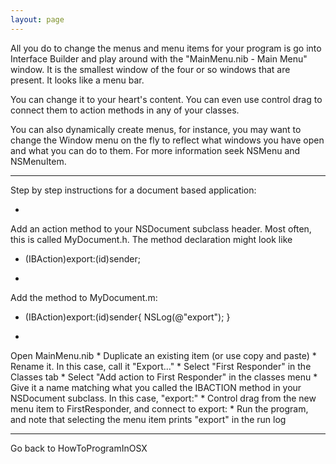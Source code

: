 ```yaml
---
layout: page
---
```




All you do to change the menus and menu items for your program is go into Interface Builder and play around with the "MainMenu.nib - Main Menu" window.  It is the smallest window of the four or so windows that are present.  It looks like a menu bar.

You can change it to your heart's content.  You can even use control drag to connect them to action methods in any of your classes.

You can also dynamically create menus, for instance, you may want to change the Window menu on the fly to reflect what windows you have open and what you can do to them. For more information seek NSMenu and NSMenuItem.

----

Step by step instructions for a document based application:

*
Add an action method to your NSDocument subclass header.  Most often, this is called MyDocument.h.  The method declaration might look like 
    
- (IBAction)export:(id)sender;

*
Add the method to MyDocument.m:
    
- (IBAction)export:(id)sender{
	NSLog(@"export");
}

*
Open MainMenu.nib
*
Duplicate an existing item (or use copy and paste)
*
Rename it.  In this case, call it "Export..."
*
Select "First Responder" in the Classes tab
*
Select "Add action to First Responder" in the classes menu
*
Give it a name matching what you called the IBACTION method in your NSDocument subclass.  In this case, "export:"
*
Control drag from the new menu item to FirstResponder, and connect to export:
*
Run the program, and note that selecting the menu item prints "export" in the run log

----

Go back to HowToProgramInOSX
